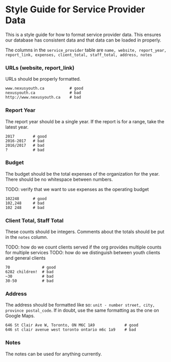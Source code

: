 # Style Guide for Service Provider Data
This is a style guide for how to format service provider data. This ensures our database has consistent data and that data can be loaded in properly.

The columns in the `service_provider` table are `name, website, report_year, report_link, expenses, client_total, staff_total, address, notes`

### URLs (website, report_link)
URLs should be properly formatted.
```
www.nexusyouth.ca           # good
nexusyouth.ca               # bad
http://www.nexusyouth.ca    # bad
```

### Report Year
The report year should be a single year. If the report is for a range, take the latest year.

```
2017        # good
2016-2017   # bad
2016/2017   # bad
?           # bad
```

### Budget
The budget should be the total expenses of the organization for the year. There should be no whitespace between numbers.

TODO: verify that we want to use expenses as the operating budget

```
102248      # good
102,248     # bad
102 248     # bad
```

### Client Total, Staff Total
These counts should be integers. Comments about the totals should be put in the `notes` column.

TODO: how do we count clients served if the org provides multiple counts for multiple services
TODO: how do we distinguish between youth clients and general clients

```
70              # good
6282 children!  # bad
~30             # bad
30-50           # bad
```

### Address
The address should be formatted like so: `unit - number street, city, province postal_code`. If in doubt, use the same formatting as the one on Google Maps.

```
646 St Clair Ave W, Toronto, ON M6C 1A9             # good
646 st clair avenue west toronto ontario m6c 1a9    # bad
```

### Notes
The notes can be used for anything currently.


